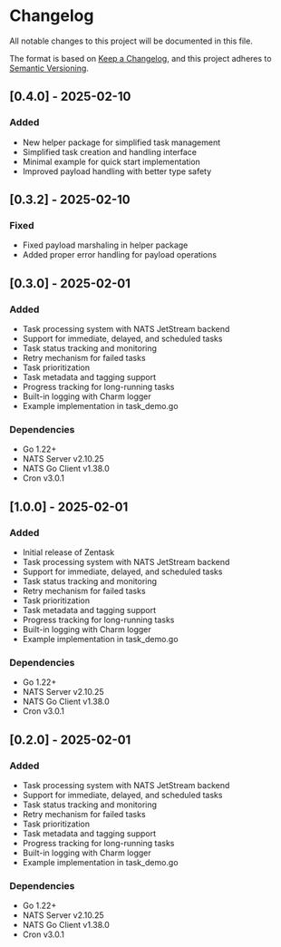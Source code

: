 # Changelog

All notable changes to this project will be documented in this file.

The format is based on [Keep a Changelog](https://keepachangelog.com/en/1.0.0/),
and this project adheres to [Semantic Versioning](https://semver.org/spec/v2.0.0.html).

## [0.4.0] - 2025-02-10

### Added
- New helper package for simplified task management
- Simplified task creation and handling interface
- Minimal example for quick start implementation
- Improved payload handling with better type safety

## [0.3.2] - 2025-02-10

### Fixed
- Fixed payload marshaling in helper package
- Added proper error handling for payload operations

## [0.3.0] - 2025-02-01

### Added
- Task processing system with NATS JetStream backend
- Support for immediate, delayed, and scheduled tasks
- Task status tracking and monitoring
- Retry mechanism for failed tasks
- Task prioritization
- Task metadata and tagging support
- Progress tracking for long-running tasks
- Built-in logging with Charm logger
- Example implementation in task_demo.go

### Dependencies
- Go 1.22+
- NATS Server v2.10.25
- NATS Go Client v1.38.0
- Cron v3.0.1

## [1.0.0] - 2025-02-01

### Added
- Initial release of Zentask
- Task processing system with NATS JetStream backend
- Support for immediate, delayed, and scheduled tasks
- Task status tracking and monitoring
- Retry mechanism for failed tasks
- Task prioritization
- Task metadata and tagging support
- Progress tracking for long-running tasks
- Built-in logging with Charm logger
- Example implementation in task_demo.go

### Dependencies
- Go 1.22+
- NATS Server v2.10.25
- NATS Go Client v1.38.0
- Cron v3.0.1

## [0.2.0] - 2025-02-01

### Added
- Task processing system with NATS JetStream backend
- Support for immediate, delayed, and scheduled tasks
- Task status tracking and monitoring
- Retry mechanism for failed tasks
- Task prioritization
- Task metadata and tagging support
- Progress tracking for long-running tasks
- Built-in logging with Charm logger
- Example implementation in task_demo.go

### Dependencies
- Go 1.22+
- NATS Server v2.10.25
- NATS Go Client v1.38.0
- Cron v3.0.1
